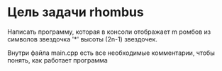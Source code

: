 # Цель задачи rhombus

Написать программу, которая в консоли отображает m ромбов из символов звездочка '*' высоты (2n-1) звездочек. 

Внутри файла main.cpp есть все необходимые комментарии, чтобы понять, как работает программа

